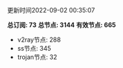 更新时间2022-09-02 00:35:07

**总订阅: 73**
**总节点: 3144**
**有效节点: 665**
- v2ray节点: 288
- ss节点: 345
- trojan节点: 32
